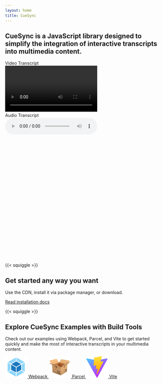 ```yaml
---
layout: home
title: CueSync
---
```


<h2 class="my-5 text-center">CueSync is a JavaScript library designed to simplify the integration of interactive transcripts into multimedia content.</h2>

<div class="row my-5">
    <label class="h3 mb-4">Video Transcript</label>
    <div class="col-md-6">
        <div class="ratio ratio-16x9" style="max-width:600px;">
            <video id="natGeoVideo" controls>
              <source src="/assets/videos/NatGeo.mp4" type="video/mp4">
              Your browser does not support HTML video.
            </video>
        </div>
    </div>
    <div class="col-md-6">
        <div id="video-transcript" class="transcript-container" style="max-height: 400px; overflow: auto;"></div>
    </div>
</div>

<div class="row my-5">
    <label class="h3 mb-4">Audio Transcript</label>
    <div class="col-md-12">
        <audio controls id="audio" crossorigin="anonymous" preload="true">
            <source src="/assets/audio/audio.mp3" type="audio/mpeg">
        </audio>
        <div id="audio-transcript" class="transcript-container" style="height: 400px; overflow: auto;"></div>
    </div>
</div>

{{< squiggle >}}

<div class="text-center mb-5">
    <h2 class="my-5">Get started any way you want</h2>
    <p class="h5 mb-4">Use the CDN, install it via package manager, or download.</p>
    <a class="btn btn-primary btn-lg rounded-pill" 
       href="/installation">
    Read installation docs
    </a>
</div>

{{< squiggle >}}

<div class="text-center mb-5">
    <h2 class="my-5">Explore CueSync Examples with Build Tools</h2>
    <p class="h5 mb-4">Check out our examples using Webpack, Parcel, and Vite to get started quickly and make the most of interactive transcripts in your multimedia content.</p>
    <div class="d-flex justify-content-center align-items-center gap-4">
        <a class="d-flex flex-column align-items-center text-decoration-none" 
           href="https://github.com/CueSync/cuesync-examples/tree/main/webpack">
           <img class="d-block mb-2" src="/assets/images/webpack.svg" alt="webpack logo" width="72" height="72">
        Webpack
        </a>
        <a class="d-flex flex-column align-items-center text-decoration-none" 
           href="https://github.com/CueSync/cuesync-examples/tree/main/parcel">
           <img class="d-block mb-2" src="/assets/images/parcel.png" alt="webpack logo" width="72" height="72">
        Parcel
        </a>
        <a class="d-flex flex-column align-items-center text-decoration-none" 
           href="https://github.com/CueSync/cuesync-examples/tree/main/vite">
           <img class="d-block mb-2" src="/assets/images/vite.svg" alt="webpack logo" width="72" height="72">
        Vite
        </a>
    </div>
</div>
